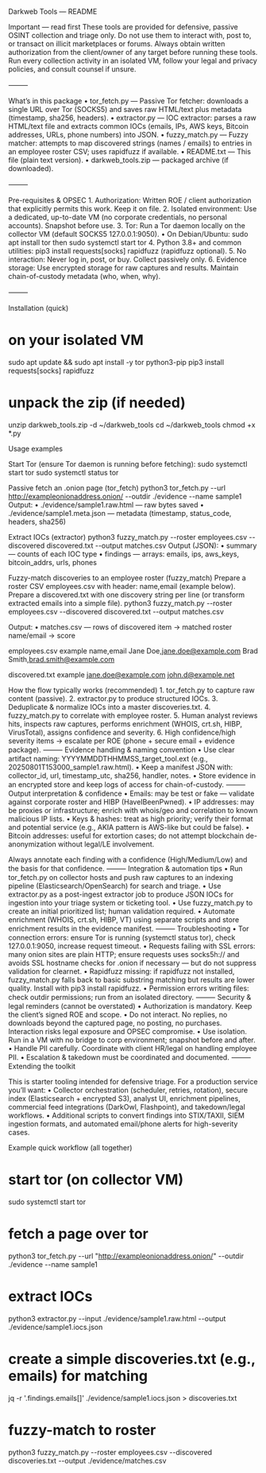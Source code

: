 Darkweb Tools — README

Important — read first
These tools are provided for defensive, passive OSINT collection and triage only. Do not use them to interact with, post to, or transact on illicit marketplaces or forums. Always obtain written authorization from the client/owner of any target before running these tools. Run every collection activity in an isolated VM, follow your legal and privacy policies, and consult counsel if unsure.

⸻

What’s in this package
	•	tor_fetch.py — Passive Tor fetcher: downloads a single URL over Tor (SOCKS5) and saves raw HTML/text plus metadata (timestamp, sha256, headers).
	•	extractor.py — IOC extractor: parses a raw HTML/text file and extracts common IOCs (emails, IPs, AWS keys, Bitcoin addresses, URLs, phone numbers) into JSON.
	•	fuzzy_match.py — Fuzzy matcher: attempts to map discovered strings (names / emails) to entries in an employee roster CSV; uses rapidfuzz if available.
	•	README.txt — This file (plain text version).
	•	darkweb_tools.zip — packaged archive (if downloaded).

⸻

Pre-requisites & OPSEC
	1.	Authorization: Written ROE / client authorization that explicitly permits this work. Keep it on file.
	2.	Isolated environment: Use a dedicated, up-to-date VM (no corporate credentials, no personal accounts). Snapshot before use.
	3.	Tor: Run a Tor daemon locally on the collector VM (default SOCKS5 127.0.0.1:9050).
	•	On Debian/Ubuntu: sudo apt install tor then sudo systemctl start tor
	4.	Python 3.8+ and common utilities: pip3 install requests[socks] rapidfuzz (rapidfuzz optional).
	5.	No interaction: Never log in, post, or buy. Collect passively only.
	6.	Evidence storage: Use encrypted storage for raw captures and results. Maintain chain-of-custody metadata (who, when, why).

⸻

Installation (quick)
# on your isolated VM
sudo apt update && sudo apt install -y tor python3-pip
pip3 install requests[socks] rapidfuzz
# unpack the zip (if needed)
unzip darkweb_tools.zip -d ~/darkweb_tools
cd ~/darkweb_tools
chmod +x *.py

Usage examples

Start Tor (ensure Tor daemon is running before fetching):
sudo systemctl start tor
sudo systemctl status tor

Passive fetch an .onion page (tor_fetch)
python3 tor_fetch.py --url http://exampleonionaddress.onion/ --outdir ./evidence --name sample1
Output:
	•	./evidence/sample1.raw.html — raw bytes saved
	•	./evidence/sample1.meta.json — metadata (timestamp, status_code, headers, sha256)

Extract IOCs (extractor)
python3 fuzzy_match.py --roster employees.csv --discovered discovered.txt --output matches.csv
Output (JSON):
	•	summary — counts of each IOC type
	•	findings — arrays: emails, ips, aws_keys, bitcoin_addrs, urls, phones

Fuzzy-match discoveries to an employee roster (fuzzy_match)
Prepare a roster CSV employees.csv with header: name,email (example below). Prepare a discovered.txt with one discovery string per line (or transform extracted emails into a simple file).
python3 fuzzy_match.py --roster employees.csv --discovered discovered.txt --output matches.csv

Output:
	•	matches.csv — rows of discovered item → matched roster name/email → score

employees.csv example
name,email
Jane Doe,jane.doe@example.com
Brad Smith,brad.smith@example.com

discovered.txt example
jane.doe@example.com
john.d@example.net

How the flow typically works (recommended)
	1.	tor_fetch.py to capture raw content (passive).
	2.	extractor.py to produce structured IOCs.
	3.	Deduplicate & normalize IOCs into a master discoveries.txt.
	4.	fuzzy_match.py to correlate with employee roster.
	5.	Human analyst reviews hits, inspects raw captures, performs enrichment (WHOIS, crt.sh, HIBP, VirusTotal), assigns confidence and severity.
	6.	High confidence/high severity items → escalate per ROE (phone + secure email + evidence package).
⸻
Evidence handling & naming convention
	•	Use clear artifact naming: YYYYMMDDTHHMMSS_target_tool.ext (e.g., 20250801T153000_sample1.raw.html).
	•	Keep a manifest JSON with: collector_id, url, timestamp_utc, sha256, handler, notes.
	•	Store evidence in an encrypted store and keep logs of access for chain-of-custody.
⸻
Output interpretation & confidence
	•	Emails: may be test or fake — validate against corporate roster and HIBP (HaveIBeenPwned).
	•	IP addresses: may be proxies or infrastructure; enrich with whois/geo and correlation to known malicious IP lists.
	•	Keys & hashes: treat as high priority; verify their format and potential service (e.g., AKIA pattern is AWS-like but could be false).
	•	Bitcoin addresses: useful for extortion cases; do not attempt blockchain de-anonymization without legal/LE involvement.

Always annotate each finding with a confidence (High/Medium/Low) and the basis for that confidence.
⸻
Integration & automation tips
	•	Run tor_fetch.py on collector hosts and push raw captures to an indexing pipeline (Elasticsearch/OpenSearch) for search and triage.
	•	Use extractor.py as a post-ingest extractor job to produce JSON IOCs for ingestion into your triage system or ticketing tool.
	•	Use fuzzy_match.py to create an initial prioritized list; human validation required.
	•	Automate enrichment (WHOIS, crt.sh, HIBP, VT) using separate scripts and store enrichment results in the evidence manifest.
⸻
Troubleshooting
	•	Tor connection errors: ensure Tor is running (systemctl status tor), check 127.0.0.1:9050, increase request timeout.
	•	Requests failing with SSL errors: many onion sites are plain HTTP; ensure requests uses socks5h:// and avoids SSL hostname checks for .onion if necessary — but do not suppress validation for clearnet.
	•	Rapidfuzz missing: if rapidfuzz not installed, fuzzy_match.py falls back to basic substring matching but results are lower quality. Install with pip3 install rapidfuzz.
	•	Permission errors writing files: check outdir permissions; run from an isolated directory.
⸻
Security & legal reminders (cannot be overstated)
	•	Authorization is mandatory. Keep the client’s signed ROE and scope.
	•	Do not interact. No replies, no downloads beyond the captured page, no posting, no purchases. Interaction risks legal exposure and OPSEC compromise.
	•	Use isolation. Run in a VM with no bridge to corp environment; snapshot before and after.
	•	Handle PII carefully. Coordinate with client HR/legal on handling employee PII.
	•	Escalation & takedown must be coordinated and documented.
⸻
Extending the toolkit

This is starter tooling intended for defensive triage. For a production service you’ll want:
	•	Collector orchestration (scheduler, retries, rotation), secure index (Elasticsearch + encrypted S3), analyst UI, enrichment pipelines, commercial feed integrations (DarkOwl, Flashpoint), and takedown/legal workflows.
	•	Additional scripts to convert findings into STIX/TAXII, SIEM ingestion formats, and automated email/phone alerts for high-severity cases.

Example quick workflow (all together)
# start tor (on collector VM)
sudo systemctl start tor

# fetch a page over tor
python3 tor_fetch.py --url "http://exampleonionaddress.onion/" --outdir ./evidence --name sample1

# extract IOCs
python3 extractor.py --input ./evidence/sample1.raw.html --output ./evidence/sample1.iocs.json

# create a simple discoveries.txt (e.g., emails) for matching
jq -r '.findings.emails[]' ./evidence/sample1.iocs.json > discoveries.txt

# fuzzy-match to roster
python3 fuzzy_match.py --roster employees.csv --discovered discoveries.txt --output ./evidence/matches.csv
